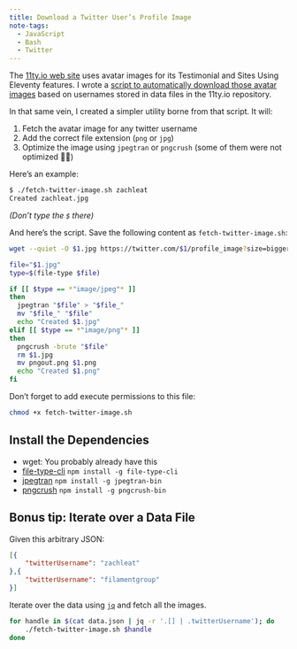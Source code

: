 ```yaml
---
title: Download a Twitter User’s Profile Image
note-tags:
  - JavaScript
  - Bash
  - Twitter
---
```

The [11ty.io web site](https://www.11ty.io/) uses avatar images for its Testimonial and Sites Using Eleventy features. I wrote a [script to automatically download those avatar images](https://github.com/11ty/11ty.io/blob/master/avatars.sh) based on usernames stored in data files in the 11ty.io repository.

In that same vein, I created a simpler utility borne from that script. It will:

1. Fetch the avatar image for any twitter username
2. Add the correct file extension (`png` or `jpg`)
3. Optimize the image using `jpegtran` or `pngcrush` (some of them were not optimized 🤷‍♂️)

Here’s an example:

```bash
$ ./fetch-twitter-image.sh zachleat
Created zachleat.jpg
```

_(Don’t type the `$` there)_

And here’s the script. Save the following content as `fetch-twitter-image.sh`:

```bash
wget --quiet -O $1.jpg https://twitter.com/$1/profile_image?size=bigger

file="$1.jpg"
type=$(file-type $file)

if [[ $type == *"image/jpeg"* ]]
then
  jpegtran "$file" > "$file_"
  mv "$file_" "$file"
  echo "Created $1.jpg"
elif [[ $type == *"image/png"* ]]
then
  pngcrush -brute "$file"
  rm $1.jpg
  mv pngout.png $1.png
  echo "Created $1.png"
fi
```

Don’t forget to add execute permissions to this file:

```bash
chmod +x fetch-twitter-image.sh
```

## Install the Dependencies

* wget: You probably already have this
* [file-type-cli](https://www.npmjs.com/package/file-type-cli) `npm install -g file-type-cli`
* [jpegtran](https://github.com/imagemin/jpegtran-bin) `npm install -g jpegtran-bin`
* [pngcrush](https://github.com/imagemin/pngcrush-bin#readme) `npm install -g pngcrush-bin`

## Bonus tip: Iterate over a Data File

Given this arbitrary JSON:

```json
[{
    "twitterUsername": "zachleat"
},{
    "twitterUsername": "filamentgroup"
}]
```

Iterate over the data using [`jq`](https://stedolan.github.io/jq/) and fetch all the images.

```bash
for handle in $(cat data.json | jq -r '.[] | .twitterUsername'); do
    ./fetch-twitter-image.sh $handle
done
```